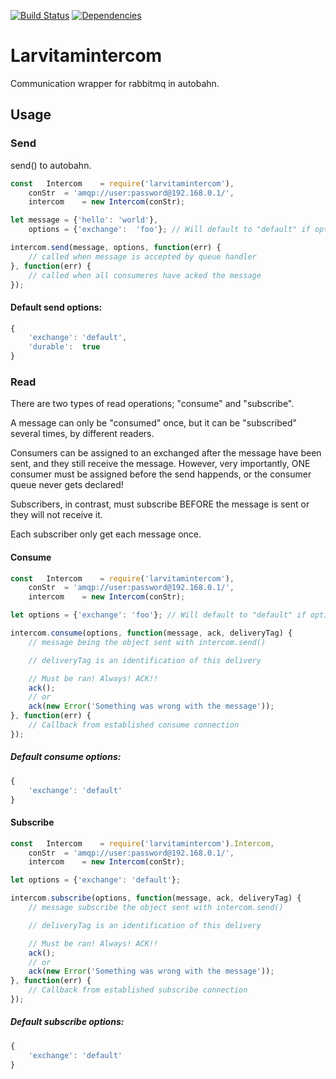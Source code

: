 [![Build Status](https://travis-ci.org/larvit/larvitamintercom.svg?branch=master)](https://travis-ci.org/larvit/larvitamintercom) [![Dependencies](https://david-dm.org/larvit/larvitamintercom.svg)](https://david-dm.org/larvit/larvitamintercom.svg)

# Larvitamintercom

Communication wrapper for rabbitmq in autobahn.

## Usage

### Send

send() to autobahn.

```javascript
const	Intercom	= require('larvitamintercom'),
	conStr	= 'amqp://user:password@192.168.0.1/',
	intercom	= new Intercom(conStr);

let	message	= {'hello':	'world'},
	options	= {'exchange':	'foo'}; // Will default to "default" if options is omitted

intercom.send(message, options, function(err) {
	// called when message is accepted by queue handler
}, function(err) {
	// called when all consumeres have acked the message
});
```

#### Default send options:

```javascript
{
	'exchange':	'default',
	'durable':	true
}
```

### Read

There are two types of read operations; "consume" and "subscribe".

A message can only be "consumed" once, but it can be "subscribed" several times, by different readers.

Consumers can be assigned to an exchanged after the message have been sent, and they still receive the message.
However, very importantly, ONE consumer must be assigned before the send happends, or the consumer queue never gets declared!

Subscribers, in contrast, must subscribe BEFORE the message is sent or they will not receive it.

Each subscriber only get each message once.

#### Consume

```javascript
const	Intercom	= require('larvitamintercom'),
	conStr	= 'amqp://user:password@192.168.0.1/',
	intercom	= new Intercom(conStr);

let options = {'exchange': 'foo'}; // Will default to "default" if options is omitted

intercom.consume(options, function(message, ack, deliveryTag) {
	// message being the object sent with intercom.send()

	// deliveryTag is an identification of this delivery

	// Must be ran! Always! ACK!!
	ack();
	// or
	ack(new Error('Something was wrong with the message'));
}, function(err) {
	// Callback from established consume connection
});

```

##### Default consume options:

```javascript
{
	'exchange':	'default'
}
```

#### Subscribe

```javascript
const	Intercom	= require('larvitamintercom').Intercom,
	conStr	= 'amqp://user:password@192.168.0.1/',
	intercom	= new Intercom(conStr);

let options = {'exchange': 'default'};

intercom.subscribe(options, function(message, ack, deliveryTag) {
	// message subscribe the object sent with intercom.send()

	// deliveryTag is an identification of this delivery

	// Must be ran! Always! ACK!!
	ack();
	// or
	ack(new Error('Something was wrong with the message'));
}, function(err) {
	// Callback from established subscribe connection
});
```

##### Default subscribe options:

```javascript
{
	'exchange':	'default'
}
```
